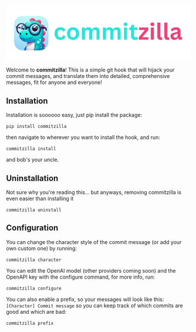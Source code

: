 <p align="center">
  <img src="./icon.png" alt="Icon" />
</p>

Welcome to **commitzilla**! This is a simple git hook that will hijack your commit messages, and translate them into detailed, comprehensive messages, fit for anyone and everyone!

## Installation

Installation is soooooo easy, just pip install the package:

```
pip install commitzilla
```

then navigate to wherever you want to install the hook, and run:

```
commitzilla install
```

and bob's your uncle.

## Uninstallation

Not sure why you're reading this... but anyways, removing commitzilla is even easier than installing it

```
commitzilla uninstall
```

## Configuration

You can change the character style of the commit message (or add your own custom one) by running:

```
commitzilla character
```

You can edit the OpenAI model (other providers coming soon) and the OpenAPI key with the configure command, for more info, run:

```
commitzilla configure
```

You can also enable a prefix, so your messages will look like this: `[Character] Commit message` so you can keep track of which commits are good and which are bad:

```
commitzilla prefix
```
